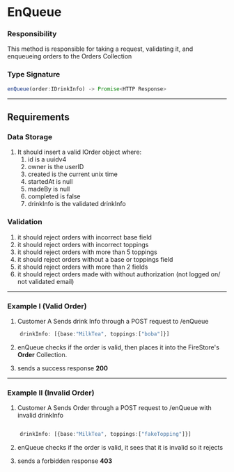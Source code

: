 # EnQueue

### Responsibility
This method is responsible for taking a request, validating it, and enqueueing
orders to the Orders Collection

###  Type Signature
```ts
enQueue(order:IDrinkInfo) -> Promise<HTTP Response>
```

---
## Requirements 

### Data Storage
1. It should insert a valid IOrder object where:
   1. id is a uuidv4 
   2. owner is the userID 
   3. created is the current unix time 
   4. startedAt is null
   5. madeBy is null
   6. completed is false 
   7. drinkInfo is the validated drinkInfo

### Validation
1. it should reject orders with incorrect base field
2. it should reject orders with incorrect toppings 
3. it should reject orders with more than 5 toppings 
4. it should reject orders without a base or toppings field
5. it should reject orders with more than 2 fields 
6. it should reject orders made with without authorization (not logged on/ not validated email)

---
### Example I (Valid Order)

1. Customer A Sends drink Info through a POST request to /enQueue
```ts
    drinkInfo: [{base:"MilkTea", toppings:["boba"]}]
```
2. enQueue checks if the order is valid, then places it into the FireStore's **Order** Collection.

3. sends a success response **200**

---

### Example II (Invalid Order)

1. Customer A Sends Order through a POST request to /enQueue with invalid drinkInfo
```ts

    drinkInfo: [{base:"MilkTea", toppings:["fakeTopping"]}]
```

2. enQueue checks if the order is valid, it sees that it is invalid so it rejects

3. sends a forbidden response **403**

